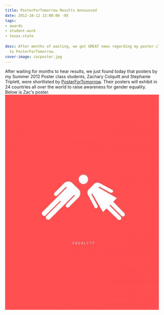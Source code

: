 ```yaml
---
title: PosterForTomorrow Results Announced
date: 2012-10-12 13:00:00 -05
tags:
- awards
- student-work
- texas-state

desc: After months of waiting, we got GREAT news regarding my poster class' submissions
  to PosterForTomorrow.
cover-image: zacposter.jpg
---
```


After waiting for months to hear results, we just found today that posters by my Summer 2012 Poster class students, Zachary Colquitt and Stephanie Triplett, were shortlisted by <a href="https://www.posterfortomorrow.org/en/gallery/competitions/gender-equality-now" >PosterForTomorrow</a>. Their posters will exhibit in 24 countries all over the world to raise awareness for gender equality. Below is Zac's poster.
<img src="/static/img/posts/zacposter.jpg" alt="Student's Poster that was shortlisted for the competition">
